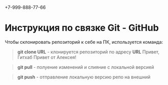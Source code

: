 +7-999-888-77-66
# Инструкция по связке Git - GitHub

Чтобы склонировать репозиторий к себе на ПК, используется команда: 
> **git clone URL** - клонируется репозиторий по адресу **URL** 
Привет, Гитхаб
Привет от Алексея!

> **git pull** - полуение изменений и слияние с локальной версией

> **git push** - отправление локальную версию репо на внешний
